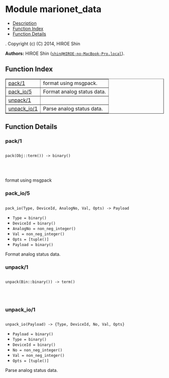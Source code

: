 

# Module marionet_data #
* [Description](#description)
* [Function Index](#index)
* [Function Details](#functions)


.
Copyright (c) (C) 2014, HIROE Shin

__Authors:__ HIROE Shin ([`shin@HIROE-no-MacBook-Pro.local`](mailto:shin@HIROE-no-MacBook-Pro.local)).
<a name="index"></a>

## Function Index ##


<table width="100%" border="1" cellspacing="0" cellpadding="2" summary="function index"><tr><td valign="top"><a href="#pack-1">pack/1</a></td><td>format using msgpack.</td></tr><tr><td valign="top"><a href="#pack_io-5">pack_io/5</a></td><td>Format analog status data.</td></tr><tr><td valign="top"><a href="#unpack-1">unpack/1</a></td><td></td></tr><tr><td valign="top"><a href="#unpack_io-1">unpack_io/1</a></td><td>Parse analog status data.</td></tr></table>


<a name="functions"></a>

## Function Details ##

<a name="pack-1"></a>

### pack/1 ###


<pre><code>
pack(Obj::term()) -&gt; binary()
</code></pre>

<br></br>


format using msgpack
<a name="pack_io-5"></a>

### pack_io/5 ###


<pre><code>
pack_io(Type, DeviceId, AnalogNo, Val, Opts) -&gt; Payload
</code></pre>

<ul class="definitions"><li><code>Type = binary()</code></li><li><code>DeviceId = binary()</code></li><li><code>AnalogNo = non_neg_integer()</code></li><li><code>Val = non_neg_integer()</code></li><li><code>Opts = [tuple()]</code></li><li><code>Payload = binary()</code></li></ul>

Format analog status data.
<a name="unpack-1"></a>

### unpack/1 ###


<pre><code>
unpack(Bin::binary()) -&gt; term()
</code></pre>

<br></br>



<a name="unpack_io-1"></a>

### unpack_io/1 ###


<pre><code>
unpack_io(Payload) -&gt; {Type, DeviceId, No, Val, Opts}
</code></pre>

<ul class="definitions"><li><code>Payload = binary()</code></li><li><code>Type = binary()</code></li><li><code>DeviceId = binary()</code></li><li><code>No = non_neg_integer()</code></li><li><code>Val = non_neg_integer()</code></li><li><code>Opts = [tuple()]</code></li></ul>

Parse analog status data.
